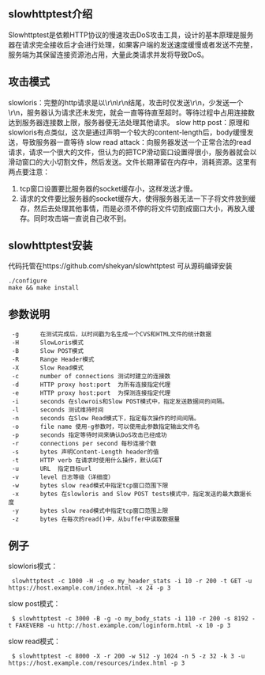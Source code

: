 ## slowhttptest介绍

Slowhttptest是依赖HTTP协议的慢速攻击DoS攻击工具，设计的基本原理是服务器在请求完全接收后才会进行处理，如果客户端的发送速度缓慢或者发送不完整，服务端为其保留连接资源池占用，大量此类请求并发将导致DoS。

## 攻击模式

slowloris：完整的http请求是以\r\n\r\n结尾，攻击时仅发送\r\n，少发送一个\r\n，服务器认为请求还未发完，就会一直等待直至超时。等待过程中占用连接数达到服务器连接数上限，服务器便无法处理其他请求。
slow http post：原理和slowloris有点类似，这次是通过声明一个较大的content-length后，body缓慢发送，导致服务器一直等待
slow read attack：向服务器发送一个正常合法的read请求，请求一个很大的文件，但认为的把TCP滑动窗口设置得很小，服务器就会以滑动窗口的大小切割文件，然后发送。文件长期滞留在内存中，消耗资源。这里有两点要注意：

1. tcp窗口设置要比服务器的socket缓存小，这样发送才慢。
2. 请求的文件要比服务器的socket缓存大，使得服务器无法一下子将文件放到缓存，然后去处理其他事情，而是必须不停的将文件切割成窗口大小，再放入缓存。同时攻击端一直说自己收不到。

## slowhttptest安装

代码托管在https://github.com/shekyan/slowhttptest
可从源码编译安装

```
./configure
make && make install
```

## 参数说明

```
 -g      在测试完成后，以时间戳为名生成一个CVS和HTML文件的统计数据
 -H      SlowLoris模式
 -B      Slow POST模式
 -R      Range Header模式
 -X      Slow Read模式
 -c      number of connections 测试时建立的连接数
 -d      HTTP proxy host:port  为所有连接指定代理
 -e      HTTP proxy host:port  为探测连接指定代理
 -i      seconds 在slowrois和Slow POST模式中，指定发送数据间的间隔。
 -l      seconds 测试维持时间
 -n      seconds 在Slow Read模式下，指定每次操作的时间间隔。
 -o      file name 使用-g参数时，可以使用此参数指定输出文件名
 -p      seconds 指定等待时间来确认DoS攻击已经成功
 -r      connections per second 每秒连接个数
 -s      bytes 声明Content-Length header的值
 -t      HTTP verb 在请求时使用什么操作，默认GET
 -u      URL  指定目标url
 -v      level 日志等级（详细度）
 -w      bytes slow read模式中指定tcp窗口范围下限
 -x      bytes 在slowloris and Slow POST tests模式中，指定发送的最大数据长度
 -y      bytes slow read模式中指定tcp窗口范围上限
 -z      bytes 在每次的read()中，从buffer中读取数据量
```

## 例子

slowloris模式：

```
 slowhttptest -c 1000 -H -g -o my_header_stats -i 10 -r 200 -t GET -u https://host.example.com/index.html -x 24 -p 3
```

slow post模式：

```
 $ slowhttptest -c 3000 -B -g -o my_body_stats -i 110 -r 200 -s 8192 -t FAKEVERB -u http://host.example.com/loginform.html -x 10 -p 3
```

slow read模式：

```
 $ slowhttptest -c 8000 -X -r 200 -w 512 -y 1024 -n 5 -z 32 -k 3 -u https://host.example.com/resources/index.html -p 3
```